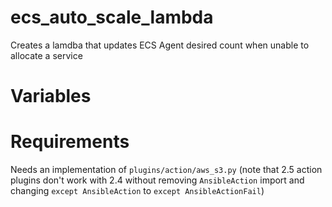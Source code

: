 # ecs_auto_scale_lambda

Creates a lamdba that updates ECS Agent desired
count when unable to allocate a service

# Variables


# Requirements

Needs an implementation of `plugins/action/aws_s3.py` (note
that 2.5 action plugins don't work with 2.4 without removing
`AnsibleAction` import and changing `except AnsibleAction` to
`except AnsibleActionFail`)
